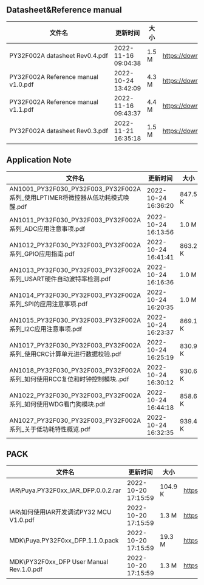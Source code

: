 ## Datasheet&Reference manual
|文件名|更新时间|大小|下载地址|
|---|---|---|---|
|PY32F002A datasheet Rev0.4.pdf|2022-11-16 09:04:38|1.5 M|<https://download.py32.org/Datasheet%26Reference%20manual/PY32F002A%20datasheet%20Rev0.4.pdf>|
|PY32F002A Reference manual v1.0.pdf|2022-10-24 13:42:09|4.3 M|<https://download.py32.org/Datasheet%26Reference%20manual/PY32F002A%20Reference%20manual%20v1.0.pdf>|
|PY32F002A Reference manual v1.1.pdf|2022-11-16 09:43:37|4.4 M|<https://download.py32.org/Datasheet%26Reference%20manual/PY32F002A%20Reference%20manual%20v1.1.pdf>|
|PY32F002A datasheet Rev0.3.pdf|2022-11-21 16:35:18|1.5 M|<https://download.py32.org/Datasheet%26Reference%20manual/PY32F002A%C2%A0datasheet%C2%A0Rev0.3.pdf>|
## Application Note
|文件名|更新时间|大小|下载地址|
|---|---|---|---|
|AN1001_PY32F030_PY32F003_PY32F002A系列_使用LPTIMER将微控器从低功耗模式唤醒.pdf|2022-10-24 16:36:20|847.5 K|<https://download.py32.org/Application%20Note/AN1001_PY32F030_PY32F003_PY32F002A%E7%B3%BB%E5%88%97_%E4%BD%BF%E7%94%A8LPTIMER%E5%B0%86%E5%BE%AE%E6%8E%A7%E5%99%A8%E4%BB%8E%E4%BD%8E%E5%8A%9F%E8%80%97%E6%A8%A1%E5%BC%8F%E5%94%A4%E9%86%92.pdf>|
|AN1011_PY32F030_PY32F003_PY32F002A系列_ADC应用注意事项.pdf|2022-10-24 16:13:56|1.0 M|<https://download.py32.org/Application%20Note/AN1011_PY32F030_PY32F003_PY32F002A%E7%B3%BB%E5%88%97_ADC%E5%BA%94%E7%94%A8%E6%B3%A8%E6%84%8F%E4%BA%8B%E9%A1%B9.pdf>|
|AN1012_PY32F030_PY32F003_PY32F002A系列_GPIO应用指南.pdf|2022-10-24 16:41:41|863.2 K|<https://download.py32.org/Application%20Note/AN1012_PY32F030_PY32F003_PY32F002A%E7%B3%BB%E5%88%97_GPIO%E5%BA%94%E7%94%A8%E6%8C%87%E5%8D%97.pdf>|
|AN1013_PY32F030_PY32F003_PY32F002A系列_USART硬件自动波特率检测.pdf|2022-10-24 16:16:36|1.0 M|<https://download.py32.org/Application%20Note/AN1013_PY32F030_PY32F003_PY32F002A%E7%B3%BB%E5%88%97_USART%E7%A1%AC%E4%BB%B6%E8%87%AA%E5%8A%A8%E6%B3%A2%E7%89%B9%E7%8E%87%E6%A3%80%E6%B5%8B.pdf>|
|AN1014_PY32F030_PY32F003_PY32F002A系列_SPI的应用注意事项.pdf|2022-10-24 16:20:35|1.0 M|<https://download.py32.org/Application%20Note/AN1014_PY32F030_PY32F003_PY32F002A%E7%B3%BB%E5%88%97_SPI%E7%9A%84%E5%BA%94%E7%94%A8%E6%B3%A8%E6%84%8F%E4%BA%8B%E9%A1%B9.pdf>|
|AN1015_PY32F030_PY32F003_PY32F002A系列_I2C应用注意事项.pdf|2022-10-24 16:23:37|869.1 K|<https://download.py32.org/Application%20Note/AN1015_PY32F030_PY32F003_PY32F002A%E7%B3%BB%E5%88%97_I2C%E5%BA%94%E7%94%A8%E6%B3%A8%E6%84%8F%E4%BA%8B%E9%A1%B9.pdf>|
|AN1017_PY32F030_PY32F003_PY32F002A系列_使用CRC计算单元进行数据校验.pdf|2022-10-24 16:25:19|830.9 K|<https://download.py32.org/Application%20Note/AN1017_PY32F030_PY32F003_PY32F002A%E7%B3%BB%E5%88%97_%E4%BD%BF%E7%94%A8CRC%E8%AE%A1%E7%AE%97%E5%8D%95%E5%85%83%E8%BF%9B%E8%A1%8C%E6%95%B0%E6%8D%AE%E6%A0%A1%E9%AA%8C.pdf>|
|AN1018_PY32F030_PY32F003_PY32F002A系列_如何使用RCC复位和时钟控制模块..pdf|2022-10-24 16:30:12|930.6 K|<https://download.py32.org/Application%20Note/AN1018_PY32F030_PY32F003_PY32F002A%E7%B3%BB%E5%88%97_%E5%A6%82%E4%BD%95%E4%BD%BF%E7%94%A8RCC%E5%A4%8D%E4%BD%8D%E5%92%8C%E6%97%B6%E9%92%9F%E6%8E%A7%E5%88%B6%E6%A8%A1%E5%9D%97..pdf>|
|AN1022_PY32F030_PY32F003_PY32F002A系列_如何使用WDG看门狗模块.pdf|2022-10-24 16:44:18|858.6 K|<https://download.py32.org/Application%20Note/AN1022_PY32F030_PY32F003_PY32F002A%E7%B3%BB%E5%88%97_%E5%A6%82%E4%BD%95%E4%BD%BF%E7%94%A8WDG%E7%9C%8B%E9%97%A8%E7%8B%97%E6%A8%A1%E5%9D%97.pdf>|
|AN1027_PY32F030_PY32F003_PY32F002A系列_关于低功耗特性概览.pdf|2022-10-24 16:32:35|939.4 K|<https://download.py32.org/Application%20Note/AN1027_PY32F030_PY32F003_PY32F002A%E7%B3%BB%E5%88%97_%E5%85%B3%E4%BA%8E%E4%BD%8E%E5%8A%9F%E8%80%97%E7%89%B9%E6%80%A7%E6%A6%82%E8%A7%88.pdf>|
## PACK
|文件名|更新时间|大小|下载地址|
|---|---|---|---|
|IAR\Puya.PY32F0xx_IAR_DFP.0.0.2.rar|2022-10-20 17:15:59|104.9 K|<https://download.py32.org/PACK/IAR%5CPuya.PY32F0xx_IAR_DFP.0.0.2.rar>|
|IAR\如何使用IAR开发调试PY32 MCU V1.0.pdf|2022-10-20 17:15:59|1.3 M|<https://download.py32.org/PACK/IAR%5C%E5%A6%82%E4%BD%95%E4%BD%BF%E7%94%A8IAR%E5%BC%80%E5%8F%91%E8%B0%83%E8%AF%95PY32%20MCU%20V1.0.pdf>|
|MDK\Puya.PY32F0xx_DFP.1.1.0.pack|2022-10-20 17:15:59|19.3 M|<https://download.py32.org/PACK/MDK%5CPuya.PY32F0xx_DFP.1.1.0.pack>|
|MDK\PY32F0xx_DFP User Manual Rev.1.0.pdf|2022-10-20 17:15:59|1.3 M|<https://download.py32.org/PACK/MDK%5CPY32F0xx_DFP%20User%20Manual%20Rev.1.0.pdf>|
